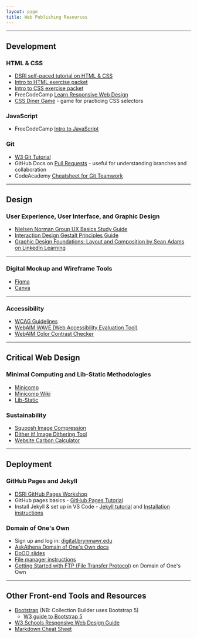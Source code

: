 ```yaml
---
layout: page
title: Web Publishing Resources
---
```


---
## Development

### HTML & CSS
 - [DSRI self-paced tutorial on HTML & CSS](https://github.com/tri-cods/html-css)
 - [Intro to HTML exercise packet](dssf-html.pdf)
 - [Intro to CSS exercise packet](dssf-css.pdf)
- FreeCodeCamp [Learn Responsive Web Design](https://www.freecodecamp.org/learn/2022/responsive-web-design/)
- [CSS Diner Game](https://flukeout.github.io/) - game for practicing CSS selectors

### JavaScript

- FreeCodeCamp [Intro to JavaScript](https://www.freecodecamp.org/learn/javascript-algorithms-and-data-structures-v8#learn-introductory-javascript-by-building-a-pyramid-generator)

### Git
-  [W3 Git Tutorial](https://www.w3schools.com/git/default.asp)
-  GitHub Docs on [Pull Requests](https://docs.github.com/en/pull-requests/collaborating-with-pull-requests/proposing-changes-to-your-work-with-pull-requests/about-pull-requests) - useful for understanding branches and collaboration
- CodeAcademy [Cheatsheet for Git Teamwork](https://www.codecademy.com/learn/learn-git-branching-and-collaboration/modules/git-teamwork/cheatsheet)

---
## Design

### User Experience, User Interface, and Graphic Design
- [Nielsen Norman Group UX Basics Study Guide](https://www.nngroup.com/articles/ux-basics-study-guide/?lm=definition-user-experience&pt=article)
- [Interaction Design Gestalt Principles Guide](https://www.interaction-design.org/literature/topics/gestalt-principles)
- [Graphic Design Foundations: Layout and Composition by Sean Adams on LinkedIn Learning](https://www.linkedin.com/learning-login/share?account=76958498&forceAccount=false&redirect=https%3A%2F%2Fwww.linkedin.com%2Flearning%2Fgraphic-design-foundations-layout-and-composition%3Ftrk%3Dshare_ent_url%26shareId%3DMogcvZ8lSMGXtrG00DAyRg%253D%253D)

---
### Digital Mockup and Wireframe Tools
- [Figma](https://www.figma.com/)
- [Canva](https://www.canva.com/)

---

### Accessibility
- [WCAG Guidelines](https://www.w3.org/WAI/standards-guidelines/wcag/)
- [WebAIM WAVE (Web Accessibility Evaluation Tool)](https://wave.webaim.org/)
- [WebAIM Color Contrast Checker](https://webaim.org/resources/contrastchecker/)

---

## Critical Web Design

### Minimal Computing and Lib-Static Methodologies
- [Minicomp](https://go-dh.github.io/mincomp/)
- [Minicomp Wiki](https://minicomp.github.io/wiki/)
- [Lib-Static](https://lib-static.github.io/)

### Sustainability
- [Squoosh Image Compression](https://squoosh.app/) 
- [Dither it! Image Dithering Tool](https://ditherit.com/)
- [Website Carbon Calculator](https://www.websitecarbon.com/)

---

## Deployment

### GitHub Pages and Jekyll
- [DSRI GitHub Pages Workshop](https://github.com/tri-cods/github-pages)
- GitHub pages basics - [GitHub Pages Tutorial](https://docs.github.com/en/pages/quickstart)
- Install Jekyll & set up in VS Code - [Jekyll tutorial](https://jekyllrb.com/docs/step-by-step/01-setup/) and [Installation instructions](https://jekyllrb.com/docs/installation/)

### Domain of One's Own
- Sign up and log in: [digital.brynmawr.edu](https://digital.brynmawr.edu/)
- [AskAthena Domain of One's Own docs](https://askathena.brynmawr.edu/help/domain-of-ones-own)
- [DoOO slides](https://docs.google.com/presentation/d/e/2PACX-1vS4n01OuLlr9wu6fNtcVYFOkmF4UlvgCRJDsaND7cWUZXRwWFVN_tq234SWom24elpIwOmg6yHU1s7E/pub?start=false&loop=false&delayms=3000&slide=id.p)
- [File manager instructions](https://askathena.brynmawr.edu/help/domain-of-ones-own-manage-files)
- [Getting Started with FTP (File Transfer Protocol)](https://support.reclaimhosting.com/hc/en-us/articles/4405172059543-Getting-Started-with-FTP-File-Transfer-Protocol) on Domain of One's Own

---
## Other Front-end Tools and Resources

- [Bootstrap](https://getbootstrap.com/) (NB: Collection Builder uses Bootstrap 5)
  - [W3 guide to Bootstrap 5](https://www.w3schools.com/bootstrap5/index.php)
- [W3 Schools Responsive Web Design Guide](https://www.w3schools.com/html/html_responsive.asp)
- [Markdown Cheat Sheet](https://www.markdownguide.org/cheat-sheet/)
  
